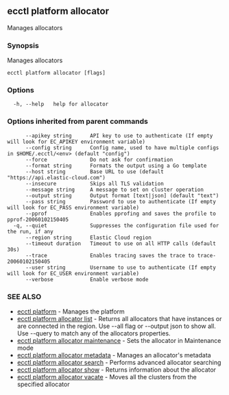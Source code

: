 ## ecctl platform allocator

Manages allocators

### Synopsis

Manages allocators

```
ecctl platform allocator [flags]
```

### Options

```
  -h, --help   help for allocator
```

### Options inherited from parent commands

```
      --apikey string      API key to use to authenticate (If empty will look for EC_APIKEY environment variable)
      --config string      Config name, used to have multiple configs in $HOME/.ecctl/<env> (default "config")
      --force              Do not ask for confirmation
      --format string      Formats the output using a Go template
      --host string        Base URL to use (default "https://api.elastic-cloud.com")
      --insecure           Skips all TLS validation
      --message string     A message to set on cluster operation
      --output string      Output format [text|json] (default "text")
      --pass string        Password to use to authenticate (If empty will look for EC_PASS environment variable)
      --pprof              Enables pprofing and saves the profile to pprof-20060102150405
  -q, --quiet              Suppresses the configuration file used for the run, if any
      --region string      Elastic Cloud region
      --timeout duration   Timeout to use on all HTTP calls (default 30s)
      --trace              Enables tracing saves the trace to trace-20060102150405
      --user string        Username to use to authenticate (If empty will look for EC_USER environment variable)
      --verbose            Enable verbose mode
```

### SEE ALSO

* [ecctl platform](ecctl_platform.md)	 - Manages the platform
* [ecctl platform allocator list](ecctl_platform_allocator_list.md)	 - Returns all allocators that have instances or are connected in the region. Use --all flag or --output json to show all. Use --query to match any of the allocators properties.
* [ecctl platform allocator maintenance](ecctl_platform_allocator_maintenance.md)	 - Sets the allocator in Maintenance mode
* [ecctl platform allocator metadata](ecctl_platform_allocator_metadata.md)	 - Manages an allocator's metadata
* [ecctl platform allocator search](ecctl_platform_allocator_search.md)	 - Performs advanced allocator searching
* [ecctl platform allocator show](ecctl_platform_allocator_show.md)	 - Returns information about the allocator
* [ecctl platform allocator vacate](ecctl_platform_allocator_vacate.md)	 - Moves all the clusters from the specified allocator

